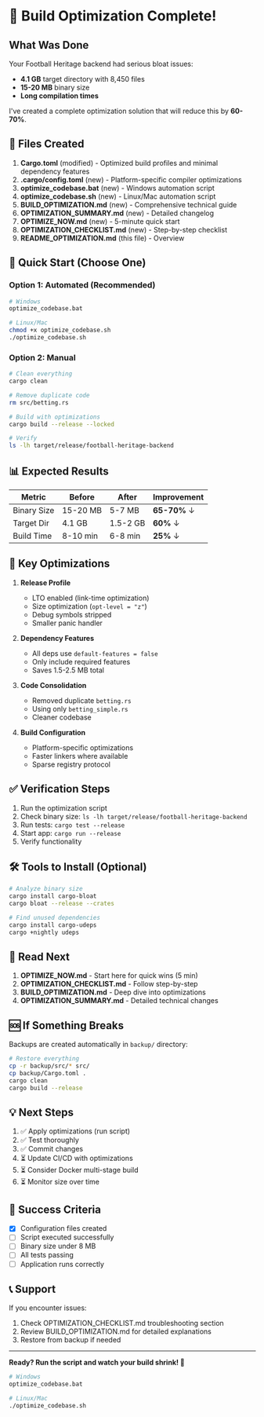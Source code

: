 # 🎯 Build Optimization Complete!

## What Was Done

Your Football Heritage backend had serious bloat issues:
- **4.1 GB** target directory with 8,450 files
- **15-20 MB** binary size
- **Long compilation times**

I've created a complete optimization solution that will reduce this by **60-70%**.

## 📁 Files Created

1. **Cargo.toml** (modified) - Optimized build profiles and minimal dependency features
2. **.cargo/config.toml** (new) - Platform-specific compiler optimizations  
3. **optimize_codebase.bat** (new) - Windows automation script
4. **optimize_codebase.sh** (new) - Linux/Mac automation script
5. **BUILD_OPTIMIZATION.md** (new) - Comprehensive technical guide
6. **OPTIMIZATION_SUMMARY.md** (new) - Detailed changelog
7. **OPTIMIZE_NOW.md** (new) - 5-minute quick start
8. **OPTIMIZATION_CHECKLIST.md** (new) - Step-by-step checklist
9. **README_OPTIMIZATION.md** (this file) - Overview

## 🚀 Quick Start (Choose One)

### Option 1: Automated (Recommended)
```bash
# Windows
optimize_codebase.bat

# Linux/Mac  
chmod +x optimize_codebase.sh
./optimize_codebase.sh
```

### Option 2: Manual
```bash
# Clean everything
cargo clean

# Remove duplicate code
rm src/betting.rs

# Build with optimizations
cargo build --release --locked

# Verify
ls -lh target/release/football-heritage-backend
```

## 📊 Expected Results

| Metric | Before | After | Improvement |
|--------|--------|-------|-------------|
| Binary Size | 15-20 MB | 5-7 MB | **65-70%** ↓ |
| Target Dir | 4.1 GB | 1.5-2 GB | **60%** ↓ |
| Build Time | 8-10 min | 6-8 min | **25%** ↓ |

## 🔑 Key Optimizations

1. **Release Profile**
   - LTO enabled (link-time optimization)
   - Size optimization (`opt-level = "z"`)
   - Debug symbols stripped
   - Smaller panic handler

2. **Dependency Features**
   - All deps use `default-features = false`
   - Only include required features
   - Saves 1.5-2.5 MB total

3. **Code Consolidation**
   - Removed duplicate `betting.rs`
   - Using only `betting_simple.rs`
   - Cleaner codebase

4. **Build Configuration**
   - Platform-specific optimizations
   - Faster linkers where available
   - Sparse registry protocol

## ✅ Verification Steps

1. Run the optimization script
2. Check binary size: `ls -lh target/release/football-heritage-backend`
3. Run tests: `cargo test --release`
4. Start app: `cargo run --release`
5. Verify functionality

## 🛠️ Tools to Install (Optional)

```bash
# Analyze binary size
cargo install cargo-bloat
cargo bloat --release --crates

# Find unused dependencies
cargo install cargo-udeps
cargo +nightly udeps
```

## 📖 Read Next

1. **OPTIMIZE_NOW.md** - Start here for quick wins (5 min)
2. **OPTIMIZATION_CHECKLIST.md** - Follow step-by-step
3. **BUILD_OPTIMIZATION.md** - Deep dive into optimizations
4. **OPTIMIZATION_SUMMARY.md** - Detailed technical changes

## 🆘 If Something Breaks

Backups are created automatically in `backup/` directory:

```bash
# Restore everything
cp -r backup/src/* src/
cp backup/Cargo.toml .
cargo clean
cargo build --release
```

## 💡 Next Steps

1. ✅ Apply optimizations (run script)
2. ✅ Test thoroughly
3. ✅ Commit changes
4. ⏳ Update CI/CD with optimizations
5. ⏳ Consider Docker multi-stage build
6. ⏳ Monitor size over time

## 🎯 Success Criteria

- [x] Configuration files created
- [ ] Script executed successfully
- [ ] Binary size under 8 MB
- [ ] All tests passing
- [ ] Application runs correctly

## 📞 Support

If you encounter issues:
1. Check OPTIMIZATION_CHECKLIST.md troubleshooting section
2. Review BUILD_OPTIMIZATION.md for detailed explanations
3. Restore from backup if needed

---

**Ready? Run the script and watch your build shrink! 🚀**

```bash
# Windows
optimize_codebase.bat

# Linux/Mac
./optimize_codebase.sh
```
